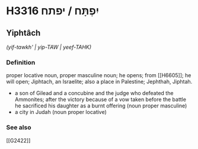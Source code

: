 # H3316 יִפְתָּח / יפתח

## Yiphtâch

_(yif-tawkh' | yip-TAW | yeef-TAHK)_

### Definition

proper locative noun, proper masculine noun; he opens; from [[H6605]]; he will open; Jiphtach, an Israelite; also a place in Palestine; Jephthah, Jiphtah.

- a son of Gilead and a concubine and the judge who defeated the Ammonites; after the victory because of a vow taken before the battle he sacrificed his daughter as a burnt offering (noun proper masculine)
- a city in Judah (noun proper locative)
### See also

[[G2422]]


